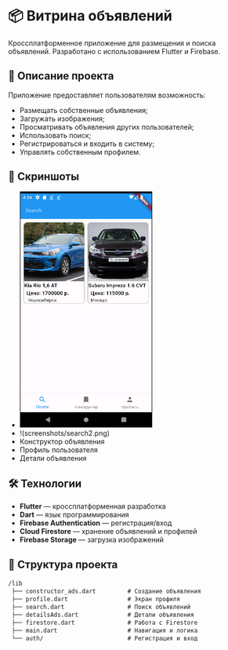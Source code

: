 # 📦 Витрина объявлений

Кроссплатформенное приложение для размещения и поиска объявлений. Разработано с использованием Flutter и Firebase.

## 🧠 Описание проекта

Приложение предоставляет пользователям возможность:

- Размещать собственные объявления;
- Загружать изображения;
- Просматривать объявления других пользователей;
- Использовать поиск;
- Регистрироваться и входить в систему;
- Управлять собственным профилем.

## 📲 Скриншоты

- ![Главный экран](screenshots/search.png)
- !(screenshots/search2.png)
- Конструктор объявления
- Профиль пользователя
- Детали объявления


## 🛠️ Технологии

- **Flutter** — кроссплатформенная разработка
- **Dart** — язык программирования
- **Firebase Authentication** — регистрация/вход
- **Cloud Firestore** — хранение объявлений и профилей
- **Firebase Storage** — загрузка изображений

## 📂 Структура проекта

```plaintext
/lib
 ├── constructor_ads.dart         # Создание объявления
 ├── profile.dart                 # Экран профиля
 ├── search.dart                  # Поиск объявлений
 ├── detailsAds.dart              # Детали объявления
 ├── firestore.dart               # Работа с Firestore
 ├── main.dart                    # Навигация и логика
 └── auth/                        # Регистрация и вход
